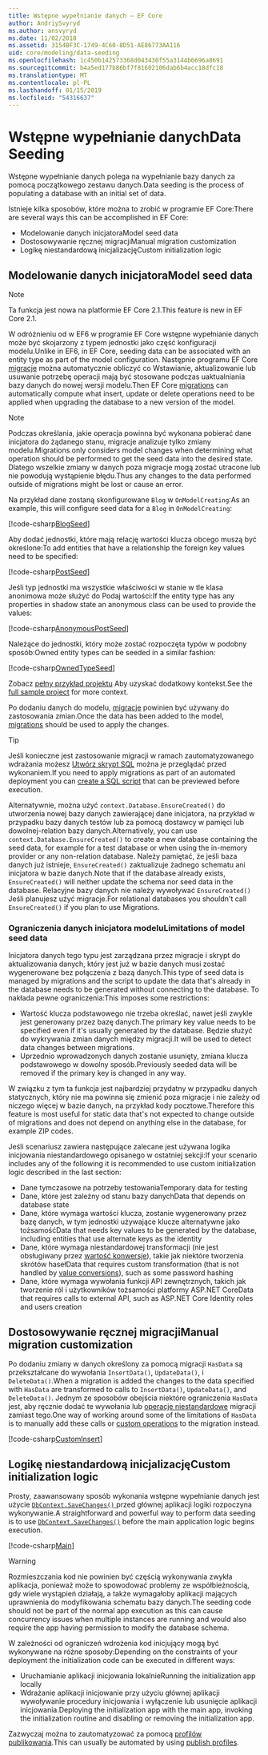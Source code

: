 ```yaml
---
title: Wstępne wypełnianie danych — EF Core
author: AndriySvyryd
ms.author: ansvyryd
ms.date: 11/02/2018
ms.assetid: 3154BF3C-1749-4C60-8D51-AE86773AA116
uid: core/modeling/data-seeding
ms.openlocfilehash: 1c450b142573368d043430f55a3144b6696a8691
ms.sourcegitcommit: b4a5ed177b86bf7f81602106dab6b4acc18dfc18
ms.translationtype: MT
ms.contentlocale: pl-PL
ms.lasthandoff: 01/15/2019
ms.locfileid: "54316637"
---
```

# <a name="data-seeding"></a><span data-ttu-id="7957b-102">Wstępne wypełnianie danych</span><span class="sxs-lookup"><span data-stu-id="7957b-102">Data Seeding</span></span>

<span data-ttu-id="7957b-103">Wstępne wypełnianie danych polega na wypełnianie bazy danych za pomocą początkowego zestawu danych.</span><span class="sxs-lookup"><span data-stu-id="7957b-103">Data seeding is the process of populating a database with an initial set of data.</span></span>

<span data-ttu-id="7957b-104">Istnieje kilka sposobów, które można to zrobić w programie EF Core:</span><span class="sxs-lookup"><span data-stu-id="7957b-104">There are several ways this can be accomplished in EF Core:</span></span>
* <span data-ttu-id="7957b-105">Modelowanie danych inicjatora</span><span class="sxs-lookup"><span data-stu-id="7957b-105">Model seed data</span></span>
* <span data-ttu-id="7957b-106">Dostosowywanie ręcznej migracji</span><span class="sxs-lookup"><span data-stu-id="7957b-106">Manual migration customization</span></span>
* <span data-ttu-id="7957b-107">Logikę niestandardową inicjalizację</span><span class="sxs-lookup"><span data-stu-id="7957b-107">Custom initialization logic</span></span>

## <a name="model-seed-data"></a><span data-ttu-id="7957b-108">Modelowanie danych inicjatora</span><span class="sxs-lookup"><span data-stu-id="7957b-108">Model seed data</span></span>

> [!NOTE]
> <span data-ttu-id="7957b-109">Ta funkcja jest nowa na platformie EF Core 2.1.</span><span class="sxs-lookup"><span data-stu-id="7957b-109">This feature is new in EF Core 2.1.</span></span>

<span data-ttu-id="7957b-110">W odróżnieniu od w EF6 w programie EF Core wstępne wypełnianie danych może być skojarzony z typem jednostki jako część konfiguracji modelu.</span><span class="sxs-lookup"><span data-stu-id="7957b-110">Unlike in EF6, in EF Core, seeding data can be associated with an entity type as part of the model configuration.</span></span> <span data-ttu-id="7957b-111">Następnie programu EF Core [migracje](xref:core/managing-schemas/migrations/index) można automatycznie obliczyć co Wstawianie, aktualizowanie lub usuwanie potrzebę operacji mają być stosowane podczas uaktualniania bazy danych do nowej wersji modelu.</span><span class="sxs-lookup"><span data-stu-id="7957b-111">Then EF Core [migrations](xref:core/managing-schemas/migrations/index) can automatically compute what insert, update or delete operations need to be applied when upgrading the database to a new version of the model.</span></span>

> [!NOTE]
> <span data-ttu-id="7957b-112">Podczas określania, jakie operacja powinna być wykonana pobierać dane inicjatora do żądanego stanu, migracje analizuje tylko zmiany modelu.</span><span class="sxs-lookup"><span data-stu-id="7957b-112">Migrations only considers model changes when determining what operation should be performed to get the seed data into the desired state.</span></span> <span data-ttu-id="7957b-113">Dlatego wszelkie zmiany w danych poza migracje mogą zostać utracone lub nie powodują wystąpienie błędu.</span><span class="sxs-lookup"><span data-stu-id="7957b-113">Thus any changes to the data performed outside of migrations might be lost or cause an error.</span></span>

<span data-ttu-id="7957b-114">Na przykład dane zostaną skonfigurowane `Blog` w `OnModelCreating`:</span><span class="sxs-lookup"><span data-stu-id="7957b-114">As an example, this will configure seed data for a `Blog` in `OnModelCreating`:</span></span>

[!code-csharp[BlogSeed](../../../samples/core/Modeling/DataSeeding/DataSeedingContext.cs?name=BlogSeed)]

<span data-ttu-id="7957b-115">Aby dodać jednostki, które mają relację wartości klucza obcego muszą być określone:</span><span class="sxs-lookup"><span data-stu-id="7957b-115">To add entities that have a relationship the foreign key values need to be specified:</span></span>

[!code-csharp[PostSeed](../../../samples/core/Modeling/DataSeeding/DataSeedingContext.cs?name=PostSeed)]

<span data-ttu-id="7957b-116">Jeśli typ jednostki ma wszystkie właściwości w stanie w tle klasa anonimowa może służyć do Podaj wartości:</span><span class="sxs-lookup"><span data-stu-id="7957b-116">If the entity type has any properties in shadow state an anonymous class can be used to provide the values:</span></span>

[!code-csharp[AnonymousPostSeed](../../../samples/core/Modeling/DataSeeding/DataSeedingContext.cs?name=AnonymousPostSeed)]

<span data-ttu-id="7957b-117">Należące do jednostki, który może zostać rozpoczęta typów w podobny sposób:</span><span class="sxs-lookup"><span data-stu-id="7957b-117">Owned entity types can be seeded in a similar fashion:</span></span>

[!code-csharp[OwnedTypeSeed](../../../samples/core/Modeling/DataSeeding/DataSeedingContext.cs?name=OwnedTypeSeed)]

<span data-ttu-id="7957b-118">Zobacz [pełny przykład projektu](https://github.com/aspnet/EntityFramework.Docs/tree/master/samples/core/Modeling/DataSeeding) Aby uzyskać dodatkowy kontekst.</span><span class="sxs-lookup"><span data-stu-id="7957b-118">See the [full sample project](https://github.com/aspnet/EntityFramework.Docs/tree/master/samples/core/Modeling/DataSeeding) for more context.</span></span>

<span data-ttu-id="7957b-119">Po dodaniu danych do modelu, [migracje](xref:core/managing-schemas/migrations/index) powinien być używany do zastosowania zmian.</span><span class="sxs-lookup"><span data-stu-id="7957b-119">Once the data has been added to the model, [migrations](xref:core/managing-schemas/migrations/index) should be used to apply the changes.</span></span>

> [!TIP]
> <span data-ttu-id="7957b-120">Jeśli konieczne jest zastosowanie migracji w ramach zautomatyzowanego wdrażania możesz [Utwórz skrypt SQL](xref:core/managing-schemas/migrations/index#generate-sql-scripts) można je przeglądać przed wykonaniem.</span><span class="sxs-lookup"><span data-stu-id="7957b-120">If you need to apply migrations as part of an automated deployment you can [create a SQL script](xref:core/managing-schemas/migrations/index#generate-sql-scripts) that can be previewed before execution.</span></span>

<span data-ttu-id="7957b-121">Alternatywnie, można użyć `context.Database.EnsureCreated()` do utworzenia nowej bazy danych zawierającej dane inicjatora, na przykład w przypadku bazy danych testów lub za pomocą dostawcy w pamięci lub dowolnej-relation bazy danych.</span><span class="sxs-lookup"><span data-stu-id="7957b-121">Alternatively, you can use `context.Database.EnsureCreated()` to create a new database containing the seed data, for example for a test database or when using the in-memory provider or any non-relation database.</span></span> <span data-ttu-id="7957b-122">Należy pamiętać, że jeśli baza danych już istnieje, `EnsureCreated()` zaktualizuje żadnego schematu ani inicjatora w bazie danych.</span><span class="sxs-lookup"><span data-stu-id="7957b-122">Note that if the database already exists, `EnsureCreated()` will neither update the schema nor seed data in the database.</span></span> <span data-ttu-id="7957b-123">Relacyjne bazy danych nie należy wywoływać `EnsureCreated()` Jeśli planujesz użyć migracje.</span><span class="sxs-lookup"><span data-stu-id="7957b-123">For relational databases you shouldn't call `EnsureCreated()` if you plan to use Migrations.</span></span>

### <a name="limitations-of-model-seed-data"></a><span data-ttu-id="7957b-124">Ograniczenia danych inicjatora modelu</span><span class="sxs-lookup"><span data-stu-id="7957b-124">Limitations of model seed data</span></span>

<span data-ttu-id="7957b-125">Inicjatora danych tego typu jest zarządzana przez migracje i skrypt do aktualizowania danych, który jest już w bazie danych musi zostać wygenerowane bez połączenia z bazą danych.</span><span class="sxs-lookup"><span data-stu-id="7957b-125">This type of seed data is managed by migrations and the script to update the data that's already in the database needs to be generated without connecting to the database.</span></span> <span data-ttu-id="7957b-126">To nakłada pewne ograniczenia:</span><span class="sxs-lookup"><span data-stu-id="7957b-126">This imposes some restrictions:</span></span>
* <span data-ttu-id="7957b-127">Wartość klucza podstawowego nie trzeba określać, nawet jeśli zwykle jest generowany przez bazę danych.</span><span class="sxs-lookup"><span data-stu-id="7957b-127">The primary key value needs to be specified even if it's usually generated by the database.</span></span> <span data-ttu-id="7957b-128">Będzie służyć do wykrywania zmian danych między migracji.</span><span class="sxs-lookup"><span data-stu-id="7957b-128">It will be used to detect data changes between migrations.</span></span>
* <span data-ttu-id="7957b-129">Uprzednio wprowadzonych danych zostanie usunięty, zmiana klucza podstawowego w dowolny sposób.</span><span class="sxs-lookup"><span data-stu-id="7957b-129">Previously seeded data will be removed if the primary key is changed in any way.</span></span>

<span data-ttu-id="7957b-130">W związku z tym ta funkcja jest najbardziej przydatny w przypadku danych statycznych, który nie ma powinna się zmienić poza migracje i nie zależy od niczego więcej w bazie danych, na przykład kody pocztowe.</span><span class="sxs-lookup"><span data-stu-id="7957b-130">Therefore this feature is most useful for static data that's not expected to change outside of migrations and does not depend on anything else in the database, for example ZIP codes.</span></span>

<span data-ttu-id="7957b-131">Jeśli scenariusz zawiera następujące zalecane jest używana logika inicjowania niestandardowego opisanego w ostatniej sekcji:</span><span class="sxs-lookup"><span data-stu-id="7957b-131">If your scenario includes any of the following it is recommended to use custom initialization logic described in the last section:</span></span>
* <span data-ttu-id="7957b-132">Dane tymczasowe na potrzeby testowania</span><span class="sxs-lookup"><span data-stu-id="7957b-132">Temporary data for testing</span></span>
* <span data-ttu-id="7957b-133">Dane, które jest zależny od stanu bazy danych</span><span class="sxs-lookup"><span data-stu-id="7957b-133">Data that depends on database state</span></span>
* <span data-ttu-id="7957b-134">Dane, które wymaga wartości klucza, zostanie wygenerowany przez bazę danych, w tym jednostki używające klucze alternatywne jako tożsamość</span><span class="sxs-lookup"><span data-stu-id="7957b-134">Data that needs key values to be generated by the database, including entities that use alternate keys as the identity</span></span>
* <span data-ttu-id="7957b-135">Dane, które wymaga niestandardowej transformacji (nie jest obsługiwany przez [wartość konwersje](xref:core/modeling/value-conversions)), takie jak niektóre tworzenia skrótów haseł</span><span class="sxs-lookup"><span data-stu-id="7957b-135">Data that requires custom transformation (that is not handled by [value conversions](xref:core/modeling/value-conversions)), such as some password hashing</span></span>
* <span data-ttu-id="7957b-136">Dane, które wymaga wywołania funkcji API zewnętrznych, takich jak tworzenie ról i użytkowników tożsamości platformy ASP.NET Core</span><span class="sxs-lookup"><span data-stu-id="7957b-136">Data that requires calls to external API, such as ASP.NET Core Identity roles and users creation</span></span>

## <a name="manual-migration-customization"></a><span data-ttu-id="7957b-137">Dostosowywanie ręcznej migracji</span><span class="sxs-lookup"><span data-stu-id="7957b-137">Manual migration customization</span></span>

<span data-ttu-id="7957b-138">Po dodaniu zmiany w danych określony za pomocą migracji `HasData` są przekształcane do wywołania `InsertData()`, `UpdateData()`, i `DeleteData()`.</span><span class="sxs-lookup"><span data-stu-id="7957b-138">When a migration is added the changes to the data specified with `HasData` are transformed to calls to `InsertData()`, `UpdateData()`, and `DeleteData()`.</span></span> <span data-ttu-id="7957b-139">Jednym ze sposobów obejścia niektóre ograniczenia `HasData` jest, aby ręcznie dodać te wywołania lub [operacje niestandardowe](xref:core/managing-schemas/migrations/operations) migracji zamiast tego.</span><span class="sxs-lookup"><span data-stu-id="7957b-139">One way of working around some of the limitations of `HasData` is to manually add these calls or [custom operations](xref:core/managing-schemas/migrations/operations) to the migration instead.</span></span>

[!code-csharp[CustomInsert](../../../samples/core/Modeling/DataSeeding/Migrations/20181102235626_Initial.cs?name=CustomInsert)]

## <a name="custom-initialization-logic"></a><span data-ttu-id="7957b-140">Logikę niestandardową inicjalizację</span><span class="sxs-lookup"><span data-stu-id="7957b-140">Custom initialization logic</span></span>

<span data-ttu-id="7957b-141">Prosty, zaawansowany sposób wykonania wstępne wypełnianie danych jest użycie [ `DbContext.SaveChanges()` ](xref:core/saving/index) przed głównej aplikacji logiki rozpoczyna wykonywanie.</span><span class="sxs-lookup"><span data-stu-id="7957b-141">A straightforward and powerful way to perform data seeding is to use [`DbContext.SaveChanges()`](xref:core/saving/index) before the main application logic begins execution.</span></span>

[!code-csharp[Main](../../../samples/core/Modeling/DataSeeding/Program.cs?name=CustomSeeding)]

> [!WARNING]
> <span data-ttu-id="7957b-142">Rozmieszczania kod nie powinien być częścią wykonywania zwykła aplikacja, ponieważ może to spowodować problemy ze współbieżnością, gdy wiele wystąpień działają, a także wymagałoby aplikacji mających uprawnienia do modyfikowania schematu bazy danych.</span><span class="sxs-lookup"><span data-stu-id="7957b-142">The seeding code should not be part of the normal app execution as this can cause concurrency issues when multiple instances are running and would also require the app having permission to modify the database schema.</span></span>

<span data-ttu-id="7957b-143">W zależności od ograniczeń wdrożenia kod inicjujący mogą być wykonywane na różne sposoby:</span><span class="sxs-lookup"><span data-stu-id="7957b-143">Depending on the constraints of your deployment the initialization code can be executed in different ways:</span></span>
* <span data-ttu-id="7957b-144">Uruchamianie aplikacji inicjowania lokalnie</span><span class="sxs-lookup"><span data-stu-id="7957b-144">Running the initialization app locally</span></span>
* <span data-ttu-id="7957b-145">Wdrażanie aplikacji inicjowanie przy użyciu głównej aplikacji wywoływanie procedury inicjowania i wyłączenie lub usunięcie aplikacji inicjowania.</span><span class="sxs-lookup"><span data-stu-id="7957b-145">Deploying the initialization app with the main app, invoking the initialization routine and disabling or removing the initialization app.</span></span>

<span data-ttu-id="7957b-146">Zazwyczaj można to zautomatyzować za pomocą [profilów publikowania](https://docs.microsoft.com/en-us/aspnet/core/host-and-deploy/visual-studio-publish-profiles).</span><span class="sxs-lookup"><span data-stu-id="7957b-146">This can usually be automated by using [publish profiles](https://docs.microsoft.com/en-us/aspnet/core/host-and-deploy/visual-studio-publish-profiles).</span></span>
